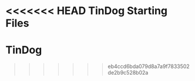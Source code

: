<<<<<<< HEAD
TinDog Starting Files
=======
# TinDog
>>>>>>> eb4ccd6bda079d8a7a9f7833502de2b9c528b02a
